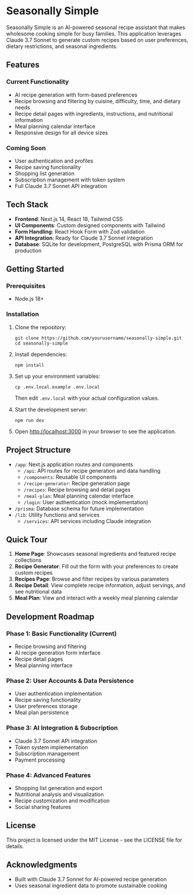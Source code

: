 # Seasonally Simple

Seasonally Simple is an AI-powered seasonal recipe assistant that makes wholesome cooking simple for busy families. This application leverages Claude 3.7 Sonnet to generate custom recipes based on user preferences, dietary restrictions, and seasonal ingredients.

## Features

### Current Functionality
- AI recipe generation with form-based preferences
- Recipe browsing and filtering by cuisine, difficulty, time, and dietary needs
- Recipe detail pages with ingredients, instructions, and nutritional information
- Meal planning calendar interface
- Responsive design for all device sizes

### Coming Soon
- User authentication and profiles
- Recipe saving functionality
- Shopping list generation
- Subscription management with token system
- Full Claude 3.7 Sonnet API integration

## Tech Stack

- **Frontend**: Next.js 14, React 18, Tailwind CSS
- **UI Components**: Custom designed components with Tailwind
- **Form Handling**: React Hook Form with Zod validation
- **API Integration**: Ready for Claude 3.7 Sonnet integration
- **Database**: SQLite for development, PostgreSQL with Prisma ORM for production

## Getting Started

### Prerequisites

- Node.js 18+

### Installation

1. Clone the repository:
   ```
   git clone https://github.com/yourusername/seasonally-simple.git
   cd seasonally-simple
   ```

2. Install dependencies:
   ```
   npm install
   ```

3. Set up your environment variables:
   ```
   cp .env.local.example .env.local
   ```
   Then edit `.env.local` with your actual configuration values.

4. Start the development server:
   ```
   npm run dev
   ```

5. Open [http://localhost:3000](http://localhost:3000) in your browser to see the application.

## Project Structure

- `/app`: Next.js application routes and components
  - `/api`: API routes for recipe generation and data handling
  - `/components`: Reusable UI components
  - `/recipe-generator`: Recipe generation page
  - `/recipes`: Recipe browsing and detail pages
  - `/meal-plan`: Meal planning calendar interface
  - `/login`: User authentication (mock implementation)
- `/prisma`: Database schema for future implementation
- `/lib`: Utility functions and services
  - `/services`: API services including Claude integration

## Quick Tour

1. **Home Page**: Showcases seasonal ingredients and featured recipe collections
2. **Recipe Generator**: Fill out the form with your preferences to create custom recipes
3. **Recipes Page**: Browse and filter recipes by various parameters
4. **Recipe Detail**: View complete recipe information, adjust servings, and see nutritional data
5. **Meal Plan**: View and interact with a weekly meal planning calendar

## Development Roadmap

### Phase 1: Basic Functionality (Current)
- Recipe browsing and filtering
- AI recipe generation form interface
- Recipe detail pages
- Meal planning interface

### Phase 2: User Accounts & Data Persistence
- User authentication implementation
- Recipe saving functionality
- User preferences storage
- Meal plan persistence

### Phase 3: AI Integration & Subscription
- Claude 3.7 Sonnet API integration
- Token system implementation
- Subscription management
- Payment processing

### Phase 4: Advanced Features
- Shopping list generation and export
- Nutritional analysis and visualization
- Recipe customization and modification
- Social sharing features

## License

This project is licensed under the MIT License - see the LICENSE file for details.

## Acknowledgments

- Built with Claude 3.7 Sonnet for AI-powered recipe generation
- Uses seasonal ingredient data to promote sustainable cooking